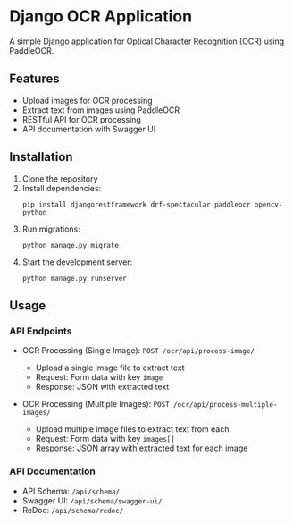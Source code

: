 # Django OCR Application

A simple Django application for Optical Character Recognition (OCR) using PaddleOCR.

## Features

- Upload images for OCR processing
- Extract text from images using PaddleOCR
- RESTful API for OCR processing
- API documentation with Swagger UI

## Installation

1. Clone the repository
2. Install dependencies:
   ```
   pip install djangorestframework drf-spectacular paddleocr opencv-python
   ```
3. Run migrations:
   ```
   python manage.py migrate
   ```
4. Start the development server:
   ```
   python manage.py runserver
   ```

## Usage

### API Endpoints

- OCR Processing (Single Image): `POST /ocr/api/process-image/`
  - Upload a single image file to extract text
  - Request: Form data with key `image`
  - Response: JSON with extracted text

- OCR Processing (Multiple Images): `POST /ocr/api/process-multiple-images/`
  - Upload multiple image files to extract text from each
  - Request: Form data with key `images[]`
  - Response: JSON array with extracted text for each image

### API Documentation

- API Schema: `/api/schema/`
- Swagger UI: `/api/schema/swagger-ui/`
- ReDoc: `/api/schema/redoc/`
